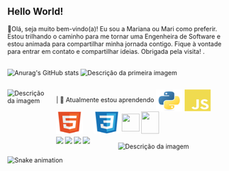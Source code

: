 

## Hello World! 
<p>
<div>
  🌿Olá, seja muito bem-vindo(a)! Eu sou a Mariana ou Mari como preferir. Estou trilhando o caminho para me tornar uma Engenheira de Software e estou animada para compartilhar minha jornada contigo. Fique à vontade para entrar em contato e compartilhar ideias. Obrigada pela visita! .
  </div>
 <br>

 <div>
   
   ![Anurag's GitHub stats](https://github-readme-stats.vercel.app/api?username=marianapaulina&show_icons=true&theme=gruvbox)
  <img src="https://github.com/marianapaulina/Marianapaulina/assets/88860217/8ff65d65-ce5c-48e9-a92d-582d5cd39825" alt="Descrição da primeira imagem"  width="300" height="250">
   
</div>

 ##

 
<div style="display: inline_block">
  <img align="center" src="https://github.com/marianapaulina/Marianapaulina/assets/88860217/b2865657-c0d5-44e6-8aed-bb99471f5350" alt="Descrição da imagem" style="float:left; margin-right:10px;" width="100" height="110">
  |  🌱 Atualmente estou aprendendo 
  
  <img align="center" alt="Mari-Python" height="50" width="60" src="https://raw.githubusercontent.com/devicons/devicon/master/icons/python/python-original.svg">
  <img align="center" alt="Mari-Js" height="50" width="60" src="https://raw.githubusercontent.com/devicons/devicon/master/icons/javascript/javascript-plain.svg">
  <img align="center" alt="Mari-HTML" height="50" width="60" src="https://raw.githubusercontent.com/devicons/devicon/master/icons/html5/html5-original.svg">
  <img align="center" alt="Mari-CSS" height="50" width="60" src="https://raw.githubusercontent.com/devicons/devicon/master/icons/css3/css3-original.svg" style="margin-left: 20px;">
    <img align="center" src="https://cdn.jsdelivr.net/gh/devicons/devicon/icons/git/git-original.svg" width="40" height="40"/>
    <img loading="lazy" src="https://cdn.jsdelivr.net/gh/devicons/devicon/icons/java/java-original.svg" width="40" height="50" align="center"/>

          
    
          
          
 
</div>

<div>
  <a href="https://www.instagram.com/mah_paulina_/" target="_blank"><img src="https://img.shields.io/badge/-Instagram-%23E4405F?style=for-the-badge&logo=instagram&logoColor=white" target="_blank"></a>
  <a href="https://discord.com/channels/@me" target="_blank"><img src="https://img.shields.io/badge/Discord-7289DA?style=for-the-badge&logo=discord&logoColor=white" target="_blank"></a>  
  <a href="mailto:marianapaulina.work@gmail.com"><img src="https://img.shields.io/badge/-Gmail-%23333?style=for-the-badge&logo=gmail&logoColor=white" target="_blank"></a>
  <a href="https://www.linkedin.com/in/mariana-paulina/" target="_blank"><img src="https://img.shields.io/badge/-LinkedIn-%230077B5?style=for-the-badge&logo=linkedin&logoColor=white" target="_blank"></a> 
  <img align="center" src="https://github.com/marianapaulina/Marianapaulina/assets/88860217/35abd352-843d-41d0-9417-7bc18923f4c4" alt="Descrição da imagem" style="margin-left: 60px; margin-top: 20px;" width="250" height="170">
</div>


   
![Snake animation](https://github.com/marianapaulina/marianapaulina/blob/output/github-contribution-grid-snake.svg)
 

 
  
  
